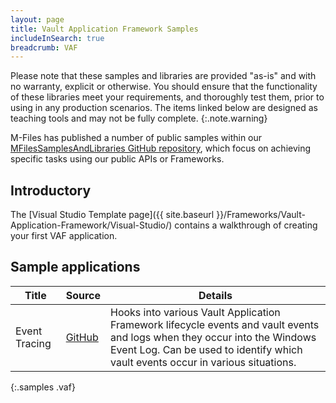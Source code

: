 ```yaml
---
layout: page
title: Vault Application Framework Samples
includeInSearch: true
breadcrumb: VAF
---
```


Please note that these samples and libraries are provided "as-is" and with no warranty, explicit or otherwise. You should ensure that the functionality of these libraries meet your requirements, and thoroughly test them, prior to using in any production scenarios.  The items linked below are designed as teaching tools and may not be fully complete.
{:.note.warning}

M-Files has published a number of public samples within our [MFilesSamplesAndLibraries GitHub repository](https://github.com/M-Files/MFilesSamplesAndLibraries/tree/master/Samples#readme), which focus on achieving specific tasks using our public APIs or Frameworks.

## Introductory

The [Visual Studio Template page]({{ site.baseurl }}/Frameworks/Vault-Application-Framework/Visual-Studio/) contains a walkthrough of creating your first VAF application.

## Sample applications

 Title | Source | Details
--- | --- | ---
Event Tracing | [GitHub](https://github.com/M-Files/MFilesSamplesAndLibraries/tree/master/Samples/EventTracing#readme) | Hooks into various Vault Application Framework lifecycle events and vault events and logs when they occur into the Windows Event Log.  Can be used to identify which vault events occur in various situations.
{:.samples .vaf}
